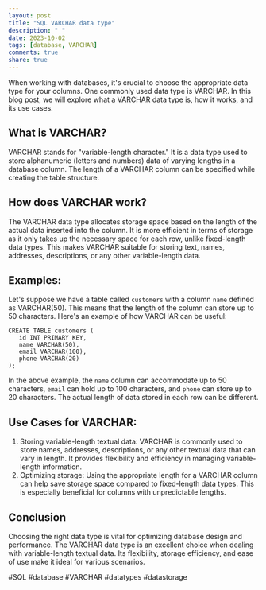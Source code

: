 ```yaml
---
layout: post
title: "SQL VARCHAR data type"
description: " "
date: 2023-10-02
tags: [database, VARCHAR]
comments: true
share: true
---
```


When working with databases, it's crucial to choose the appropriate data type for your columns. One commonly used data type is VARCHAR. In this blog post, we will explore what a VARCHAR data type is, how it works, and its use cases.

## What is VARCHAR?

VARCHAR stands for "variable-length character." It is a data type used to store alphanumeric (letters and numbers) data of varying lengths in a database column. The length of a VARCHAR column can be specified while creating the table structure.

## How does VARCHAR work?

The VARCHAR data type allocates storage space based on the length of the actual data inserted into the column. It is more efficient in terms of storage as it only takes up the necessary space for each row, unlike fixed-length data types. This makes VARCHAR suitable for storing text, names, addresses, descriptions, or any other variable-length data.

## Examples:

Let's suppose we have a table called `customers` with a column `name` defined as VARCHAR(50). This means that the length of the column can store up to 50 characters. Here's an example of how VARCHAR can be useful:

```
CREATE TABLE customers (
   id INT PRIMARY KEY,
   name VARCHAR(50),
   email VARCHAR(100),
   phone VARCHAR(20)
);
```

In the above example, the `name` column can accommodate up to 50 characters, `email` can hold up to 100 characters, and `phone` can store up to 20 characters. The actual length of data stored in each row can be different.

## Use Cases for VARCHAR:

1. Storing variable-length textual data: VARCHAR is commonly used to store names, addresses, descriptions, or any other textual data that can vary in length. It provides flexibility and efficiency in managing variable-length information.
2. Optimizing storage: Using the appropriate length for a VARCHAR column can help save storage space compared to fixed-length data types. This is especially beneficial for columns with unpredictable lengths.

## Conclusion

Choosing the right data type is vital for optimizing database design and performance. The VARCHAR data type is an excellent choice when dealing with variable-length textual data. Its flexibility, storage efficiency, and ease of use make it ideal for various scenarios.

#SQL #database #VARCHAR #datatypes #datastorage